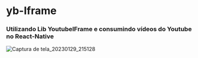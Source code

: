 # yb-Iframe
<h3>Utilizando Lib YoutubeIFrame e consumindo vídeos do Youtube no React-Native </h3>

![Captura de tela_20230129_215128](https://user-images.githubusercontent.com/100968485/215366852-53847932-fc11-4c84-a67b-3d17ec426252.png)
